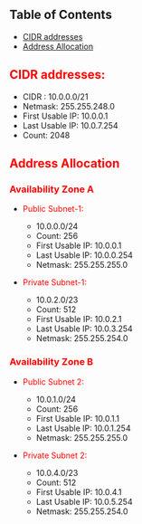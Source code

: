## Table of Contents

- [CIDR addresses](#CIDR-addresses)
- [Address Allocation](#Address-Allocation)

## <span style="color:red">CIDR addresses:</span>
* CIDR : 10.0.0.0/21
* Netmask: 255.255.248.0
* First Usable IP: 10.0.0.1
* Last Usable IP: 10.0.7.254
* Count: 2048

## <span style="color:red">Address Allocation</span>

### <span style="color:red">Availability Zone A</span>
+ <span style="color:red">Public Subnet-1:</span>
    + 10.0.0.0/24
    + Count: 256
    + First Usable IP: 10.0.0.1
    + Last Usable IP: 10.0.0.254
    + Netmask: 255.255.255.0


+ <span style="color:red">Private Subnet-1:</span>
    + 10.0.2.0/23
    + Count: 512
    + First Usable IP: 10.0.2.1
    + Last Usable IP: 10.0.3.254
    + Netmask: 255.255.254.0

### <span style="color:red">Availability Zone B</span>
+ <span style="color:red">Public Subnet 2:</span>
    + 10.0.1.0/24
    + Count: 256
    + First Usable IP: 10.0.1.1
    + Last Usable IP: 10.0.1.254
    + Netmask: 255.255.255.0


+ <span style="color:red">Private Subnet 2:</span>
    + 10.0.4.0/23
    + Count: 512
    + First Usable IP: 10.0.4.1
    + Last Usable IP: 10.0.5.254
    + Netmask: 255.255.254.0